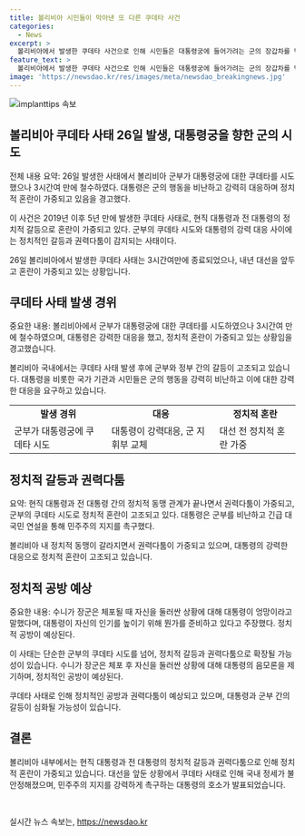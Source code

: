 ```yaml
---
title: 볼리비아 시민들이 막아낸 또 다른 쿠데타 사건
categories:
  - News
excerpt: >
  볼리비아에서 발생한 쿠데타 사건으로 인해 시민들은 대통령궁에 들어가려는 군의 장갑차를 막아서고, 군부는 대통령의 불복종에 대한 강력 대응을 펼치면서 정치적 혼란이 가중되고 있다. 쿠데타는 3시간여 만에 종료되었지만, 내년 대선을 앞두고 정치적 갈등이 더욱 격화되고 있는 상황이다.  현직 대통령과 전 대통령 간의 대선 출마 문제로 정치적 동맹이 깨지면서 지지자들 간 물리적 충돌이 지속되고 있다. 이에 따라 미래에 정치적 공방이 예상되고 있다.
feature_text: >
  볼리비아에서 발생한 쿠데타 사건으로 인해 시민들은 대통령궁에 들어가려는 군의 장갑차를 막아서고, 군부는 대통령의 불복종에 대한 강력 대응을 펼치면서 정치적 혼란이 가중되고 있다. 쿠데타는 3시간여 만에 종료되었지만, 내년 대선을 앞두고 정치적 갈등이 더욱 격화되고 있는 상황이다.  현직 대통령과 전 대통령 간의 대선 출마 문제로 정치적 동맹이 깨지면서 지지자들 간 물리적 충돌이 지속되고 있다. 이에 따라 미래에 정치적 공방이 예상되고 있다.
image: 'https://newsdao.kr/res/images/meta/newsdao_breakingnews.jpg'
---
```


<p><img src="https://newsdao.kr/res/images/meta/newsdao_breakingnews.jpg" alt="implanttips 속보" /></p>

<h2 data-ke-size="size26">볼리비아 쿠데타 사태 26일 발생, 대통령궁을 향한 군의 시도</h2>

<p>전체 내용 요약: 26일 발생한 사태에서 볼리비아 군부가 대통령궁에 대한 쿠데타를 시도했으나 3시간여 만에 철수하였다. 대통령은 군의 행동을 비난하고 강력히 대응하며 정치적 혼란이 가중되고 있음을 경고했다.</p>

<p>이 사건은 2019년 이후 5년 만에 발생한 쿠데타 사태로, 현직 대통령과 전 대통령의 정치적 갈등으로 혼란이 가중되고 있다. 군부의 쿠데타 시도와 대통령의 강력 대응 사이에는 정치적인 갈등과 권력다툼이 감지되는 사태이다.</p>

<p data-ke-size="size16">26일 볼리비아에서 발생한 쿠데타 사태는 3시간여만에 종료되었으나, 내년 대선을 앞두고 혼란이 가중되고 있는 상황입니다.</p>

<h2 data-ke-size="size26">쿠데타 사태 발생 경위</h2>

<p>중요한 내용: 볼리비아에서 군부가 대통령궁에 대한 쿠데타를 시도하였으나 3시간여 만에 철수하였으며, 대통령은 강력한 대응을 했고, 정치적 혼란이 가중되고 있는 상황임을 경고했습니다.</p>

<p>볼리비아 국내에서는 쿠데타 사태 발생 후에 군부와 정부 간의 갈등이 고조되고 있습니다. 대통령을 비롯한 국가 기관과 시민들은 군의 행동을 강력히 비난하고 이에 대한 강력한 대응을 요구하고 있습니다.</p>

<table>
  <tr>
    <td style="text-align: center; height: 17px;"><b>발생 경위</b></td>
    <td style="text-align: center; height: 17px;"><b>대응</b></td>
    <td style="text-align: center; height: 17px;"><b>정치적 혼란</b></td>
  </tr>
  <tr>
    <td>군부가 대통령궁에 쿠데타 시도</td>
    <td>대통령이 강력대응, 군 지휘부 교체</td>
    <td>대선 전 정치적 혼란 가중</td>
  </tr>
</table>

<h2 data-ke-size="size26">정치적 갈등과 권력다툼</h2>

<p>요약: 현직 대통령과 전 대통령 간의 정치적 동맹 관계가 끝나면서 권력다툼이 가중되고, 군부의 쿠데타 시도로 정치적 혼란이 고조되고 있다. 대통령은 군부를 비난하고 긴급 대국민 연설을 통해 민주주의 지지를 촉구했다.</p>

<p data-ke-size="size16">볼리비아 내 정치적 동맹이 갈라지면서 권력다툼이 가중되고 있으며, 대통령의 강력한 대응으로 정치적 혼란이 고조되고 있습니다.</p>

<h2 data-ke-size="size26">정치적 공방 예상</h2>

<p>중요한 내용: 수니가 장군은 체포될 때 자신을 둘러싼 상황에 대해 대통령이 엉망이라고 말했다며, 대통령이 자신의 인기를 높이기 위해 뭔가를 준비하고 있다고 주장했다. 정치적 공방이 예상된다.</p>

<p>이 사태는 단순한 군부의 쿠데타 시도를 넘어, 정치적 갈등과 권력다툼으로 확장될 가능성이 있습니다. 수니가 장군은 체포 후 자신을 둘러싼 상황에 대해 대통령의 음모론을 제기하며, 정치적인 공방이 예상된다.</p>

<p data-ke-size="size16">쿠데타 사태로 인해 정치적인 공방과 권력다툼이 예상되고 있으며, 대통령과 군부 간의 갈등이 심화될 가능성이 있습니다.</p>

<h2 data-ke-size="size26">결론</h2>

<p>볼리비아 내부에서는 현직 대통령과 전 대통령의 정치적 갈등과 권력다툼으로 인해 정치적 혼란이 가중되고 있습니다. 대선을 앞둔 상황에서 쿠데타 사태로 인해 국내 정세가 불안정해졌으며, 민주주의 지지를 강력하게 촉구하는 대통령의 호소가 발표되었습니다.</p>

<p data-ke-size="size16">&nbsp;</p>
실시간 뉴스 속보는, <a href="https://newsdao.kr" rel="dofollow">https://newsdao.kr</a>


